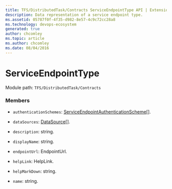 ```yaml
---
title: TFS/DistributedTask/Contracts ServiceEndpointType API | Extensions for Azure DevOps Services
description: Data representation of a service endpoint type.
ms.assetid: 05787f0f-4f35-d982-8e57-4c9c72cc28a8
ms.technology: devops-ecosystem
generated: true
author: chcomley
ms.topic: article
ms.author: chcomley
ms.date: 08/04/2016
---
```


# ServiceEndpointType

Module path: `TFS/DistributedTask/Contracts`

### Members

* `authenticationSchemes`: [ServiceEndpointAuthenticationScheme](../../../TFS/DistributedTask/Contracts/ServiceEndpointAuthenticationScheme.md)[].

* `dataSources`: [DataSource](../../../TFS/DistributedTask/Contracts/DataSource.md)[].

* `description`: string.

* `displayName`: string.

* `endpointUrl`: EndpointUrl.

* `helpLink`: HelpLink.

* `helpMarkDown`: string.

* `name`: string.
